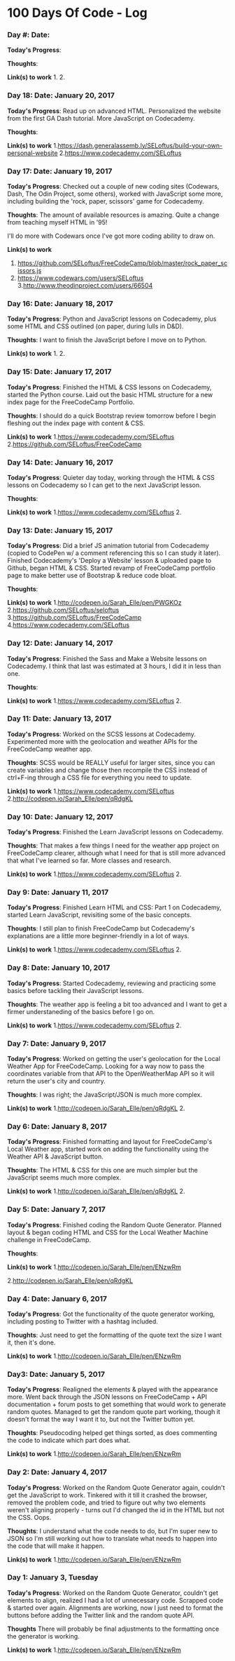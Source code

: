 # 100 Days Of Code - Log

### Day #: Date: 

**Today's Progress**:

**Thoughts**:

**Link(s) to work**
1.
2.

### Day 18: Date: January 20, 2017

**Today's Progress**: Read up on advanced HTML. Personalized the website from the first GA Dash tutorial. More JavaScript on Codecademy.

**Thoughts**:

**Link(s) to work**
1.https://dash.generalassemb.ly/SELoftus/build-your-own-personal-website
2.https://www.codecademy.com/SELoftus

### Day 17: Date: January 19, 2017

**Today's Progress**: Checked out a couple of new coding sites (Codewars, Dash, The Odin Project, some others), worked with JavaScript some more, including building the 'rock, paper, scissors' game for Codecademy.

**Thoughts**: The amount of available resources is amazing. Quite a change from teaching myself HTML in '95! 

I'll do more with Codewars once I've got more coding ability to draw on.

**Link(s) to work**
1. https://github.com/SELoftus/FreeCodeCamp/blob/master/rock_paper_scissors.js
2. https://www.codewars.com/users/SELoftus
3.http://www.theodinproject.com/users/66504

### Day 16: Date: January 18, 2017

**Today's Progress**: Python and JavaScript lessons on Codecademy, plus some HTML and CSS outlined (on paper, during lulls in D&D).

**Thoughts**: I want to finish the JavaScript before I move on to Python.

**Link(s) to work**
1.
2.

### Day 15: Date: January 17, 2017

**Today's Progress**: Finished the HTML & CSS lessons on Codecademy, started the Python course. Laid out the basic HTML structure for a new index page for the FreeCodeCamp Portfolio.

**Thoughts**: I should do a quick Bootstrap review tomorrow before I begin fleshing out the index page with content & CSS.

**Link(s) to work**
1.https://www.codecademy.com/SELoftus
2.https://github.com/SELoftus/FreeCodeCamp

### Day 14: Date: January 16, 2017

**Today's Progress**: Quieter day today, working through the HTML & CSS lessons on Codecademy so I can get to the next JavaScript lesson.

**Thoughts**:

**Link(s) to work**
1.https://www.codecademy.com/SELoftus
2.

### Day 13: Date: January 15, 2017

**Today's Progress**: Did a brief JS animation tutorial from Codecademy (copied to CodePen w/ a comment referencing this so I can study it later). Finished Codecademy's 'Deploy a Website' lesson & uploaded page to Github, began HTML & CSS. Started revamp of FreeCodeCamp portfolio page to make better use of Bootstrap & reduce code bloat.

**Thoughts**:

**Link(s) to work**
1.http://codepen.io/Sarah_Elle/pen/PWGKOz
2.https://github.com/SELoftus/seloftus
3.https://github.com/SELoftus/FreeCodeCamp
4.https://www.codecademy.com/SELoftus

### Day 12: Date: January 14, 2017

**Today's Progress**: Finished the Sass and Make a Website lessons on Codecademy. I think that last was estimated at 3 hours, I did it in less than one.

**Thoughts**: 

**Link(s) to work**
1.https://www.codecademy.com/SELoftus
2.

### Day 11: Date: January 13, 2017

**Today's Progress**: Worked on the SCSS lessons at Codecademy. Experimented more with the geolocation and weather APIs for the FreeCodeCamp weather app.

**Thoughts**: SCSS would be REALLY useful for larger sites, since you can create variables and change those then recompile the CSS instead of ctrl+F-ing through a CSS file for everything you need to update. 

**Link(s) to work**
1.https://www.codecademy.com/SELoftus
2.http://codepen.io/Sarah_Elle/pen/qRdgKL

### Day 10: Date: January 12, 2017

**Today's Progress**: Finished the Learn JavaScript lessons on Codecademy.

**Thoughts**: That makes a few things I need for the weather app project on FreeCodeCamp clearer, although what I need for that is still more advanced that what I've learned so far. More classes and research.

**Link(s) to work**
1.https://www.codecademy.com/SELoftus
2.

### Day 9: Date: January 11, 2017

**Today's Progress**: Finished Learn HTML and CSS: Part 1 on Codecademy, started Learn JavaScript, revisiting some of the basic concepts.

**Thoughts**: I still plan to finish FreeCodeCamp but Codecademy's explanations are a little more beginner-friendly in a lot of ways.

**Link(s) to work**
1.https://www.codecademy.com/SELoftus
2.

### Day 8: Date: January 10, 2017

**Today's Progress**: Started Codecademy, reviewing and practicing some basics before tackling their JavaScript lessons. 

**Thoughts**: The weather app is feeling a bit too advanced and I want to get a firmer understaneding of the basics before I go on.

**Link(s) to work**
1.https://www.codecademy.com/SELoftus
2.

### Day 7: Date: January 9, 2017

**Today's Progress**: Worked on getting the user's geolocation for the Local Weather App for FreeCodeCamp. Looking for a way now to pass the coordinates variable from that API to the OpenWeatherMap API so it will return the user's city and country.

**Thoughts**: I was right; the JavaScript/JSON is much more complex.

**Link(s) to work**
1.http://codepen.io/Sarah_Elle/pen/qRdgKL
2.

### Day 6: Date: January 8, 2017

**Today's Progress**: Finished formatting and layout for FreeCodeCamp's Local Weather app, started work on adding the functionality using the Weather API & JavaScript button.

**Thoughts**: The HTML & CSS for this one are much simpler but the JavaScript seems much more complex.

**Link(s) to work**
1.http://codepen.io/Sarah_Elle/pen/qRdgKL
2.

### Day 5: Date: January 7, 2017

**Today's Progress**: Finished coding the Random Quote Generator. Planned layout & began coding HTML and CSS for the Local Weather Machine challenge in FreeCodeCamp.

**Thoughts**:

**Link(s) to work**
1.http://codepen.io/Sarah_Elle/pen/ENzwRm

2.http://codepen.io/Sarah_Elle/pen/qRdgKL

### Day 4: Date: January 6, 2017

**Today's Progress**: Got the functionality of the quote generator working, including posting to Twitter with a hashtag included. 

**Thoughts**: Just need to get the formatting of the quote text the size I want it, then it's done.

**Link(s) to work**
1.http://codepen.io/Sarah_Elle/pen/ENzwRm

### Day3: Date: January 5, 2017

**Today's Progress**: Realigned the elements & played with the appearance more. Went back through the JSON lessons on FreeCodeCamp + API documentation  + forum posts to get something that would work to generate random quotes. Managed to get the random quote part working, though it doesn't format the way I want it to, but not the Twitter button yet.

**Thoughts**: Pseudocoding helped get things sorted, as does commenting the code to indicate which part does what.

**Link(s) to work**
1.http://codepen.io/Sarah_Elle/pen/ENzwRm

### Day 2: Date: January 4, 2017

**Today's Progress**: Worked on the Random Quote Generator again, couldn't get the JavaScript to work. Tinkered with it till it crashed the browser, removed the problem code, and tried to figure out why two elements weren't aligning properly - turns out I'd changed the id in the HTML but not the CSS. Oops.

**Thoughts**: I understand what the code needs to do, but I'm super new to JSON so I'm still working out how to translate what needs to happen into the code that will make it happen.

**Link(s) to work**
1.http://codepen.io/Sarah_Elle/pen/ENzwRm

### Day 1: January 3, Tuesday

**Today's Progress**: Worked on the Random Quote Generator, couldn't get elements to align, realized I had a lot of unnecessary code. Scrapped code & started over again. Alignments are working, now I just need to format the buttons before adding the Twitter link and the random quote API.

**Thoughts** There will probably be final adjustments to the formatting once the generator is working.

**Link(s) to work**
1.http://codepen.io/Sarah_Elle/pen/ENzwRm
